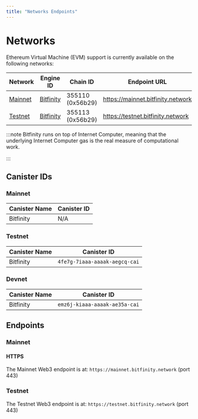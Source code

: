 ```yaml
---
title: "Networks Endpoints"
---
```


# Networks

Ethereum Virtual Machine (EVM) support is currently available on the
following networks:

<div class="networks-table"></div>

| Network             | Engine ID                  | Chain ID                | Endpoint URL                 |
|---------------------|----------------------------|-------------------------|------------------------------|
| [Mainnet](#mainnet) | [Bitfinity][bitfinity@Mainnet] | 355110 (0x56b29) | <https://mainnet.bitfinity.network> |
| [Testnet](#testnet) | [Bitfinity][bitfinity@Testnet] | 355113 (0x56b29) | <https://testnet.bitfinity.network> |

:::note
Bitfinity runs on top of Internet Computer, meaning that the underlying Internet Computer gas is the real measure of
computational work.

:::

## Canister IDs

### Mainnet

| Canister Name | Canister ID |
|---------------|-------------|
| Bitfinity     | N/A         |

### Testnet

| Canister Name | Canister ID |
|---------------|-------------|
| Bitfinity     | `4fe7g-7iaaa-aaaak-aegcq-cai` |

### Devnet

| Canister Name | Canister ID |
|---------------|-------------|
| Bitfinity     | `emz6j-kiaaa-aaaak-ae35a-cai` |

## Endpoints

### Mainnet

#### HTTPS

The Mainnet Web3 endpoint is at: `https://mainnet.bitfinity.network` (port 443)

### Testnet

The Testnet Web3 endpoint is at: `https://testnet.bitfinity.network` (port 443)

[bitfinity@Mainnet]: https://bitfinity.network/

[bitfinity@Testnet]: https://bitfinity.network/
